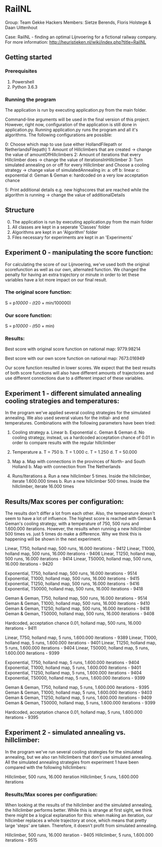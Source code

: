 # RailNL

Group: Team Gekke Hackers
Members: Sietze Berends, Floris Holstege & Daan Uittenhout

Case: RailNL - finding an optimal Lijnvoering for a fictional railway company. For more information: http://heuristieken.nl/wiki/index.php?title=RailNL

## Getting started

### Prerequisites
1. Powershell
2. Python 3.6.3

### Running the program
The application is run by executing application.py from the main folder.

Command-line arguments will be used in the final version of this project. However, right now, configuration of the application is still done in application.py. Running application.py runs the program and all it's algorithms. The following configurations are possible:

0: Choose which map to use (use either HollandFilepath or NetherlandsFilepath)
1: Amount of Hillclimbers that are created -> change the value of amountOfHillclimbers
2: Amount of iterations that every Hillclimber does -> change the value of iterationsInHillclimber
3: Turn simulated annealing on or off for every Hillclimber
   and Choose a cooling strategy -> change value of simulatedAnnealing in:
    a: off
    b: linear
    c: exponential
    d: Geman & Geman
    e: hardcoded on a very low acceptation chance

5: Print additional details e.g. new highscores that are reached while
   the algorithm is running -> change the value of additionalDetails

## Structure
0. The application is run by executing application.py from the main folder
1. All classes are kept in a seperate 'Classes' folder
2. Algorithms are kept in an 'Algorithm' folder
3. Files necessary for experiments are kept in an 'Experiments' 

## Experiment 0 - manipulating the score function:
For calculating the score of our Lijnvoering, we've used both the original scorefunction as well as our own, alternated function. We changed the penalty for having an extra trajectory or minute in order to let these variables have a lot more impact on our final result. 

### The original score function:

S = p*10000 - (t*20 + min/100000)

### Our score function:

S = p*10000 - (t*50 + min)

### Results:
Best score with original score function on national map: 9779.98214

Best score with our own score function on national map: 7673.016949 

Our score function resulted in lower scores. We expect that the best results of both score functions will also have different amounts of trajectories and use different connections due to a different impact of these variables.

## Experiment 1 - different simulated annealing cooling strategies and temperatures:
In the program we've applied several cooling strategies for the simulated annealing. We also used several values for the initial- and end temperatures. Combinations with the following parameters have been tried:

1. Cooling strategy
  a. Linear
  b. Exponential
  c. Geman & Geman
  d. No cooling strategy, instead, us a hardcoded acceptation chance of 0.01 in order to compare results with the regular hillclimber
  
2. Temperature
  a. T = 750
  b. T = 1.000
  c. T = 1.250
  d. T = 50.000
  
3. Map
  a. Map with connections in the provinces of North- and South Holland
  b. Map with connection from The Netherlands

4. Runs/Iterations
  a. Run a new hillclimber 5 times. Inside the hillclimber, iterate 1.600.000 times
  b. Run a new hillclimber 500 times. Inside the hillclimber, iterate 16.000 times

## Results/Max scores per configuration:

The results don't differ a lot from each other. Also, the temperature doesn't seem to have a lot of influence. The highest score is reached with Geman & Geman's cooling strategy, with a temperature of 750, 500 runs and 1.600.000 iterations. However, the results when running a new hillclimber 500 times vs. just 5 times do make a difference. Why we think this is happening will be shown in the next experiment.

Linear, T750, holland map, 500 runs, 16.000 iterations - 9412
Linear, T1000, holland map, 500 runs, 16.000 iterations - 9406
Linear, T1250, holland map, 500 runs, 16.000 iterations - 9414
Linear, T50000, holland map, 500 runs, 16.000 iterations - 9420

Exponential, T750, holland map, 500 runs, 16.000 iterations - 9514
Exponential, T1000, holland map, 500 runs, 16.000 iterations - 9415
Exponential, T1250, holland map, 500 runs, 16.000 iterations - 9416
Exponential, T50000, holland map, 500 runs, 16.000 iterations - 9418

Geman & Geman, T750, holland map, 500 runs, 16.000 iterations - 9514
Geman & Geman, T1000, holland map, 500 runs, 16.000 iterations - 9410
Geman & Geman, T1250, holland map, 500 runs, 16.000 iterations - 9418
Geman & Geman, T50000, holland map, 500 runs, 16.000 iterations - 9408

Hardcoded, acceptation chance 0.01, holland map, 500 runs, 16.000 iterations - 9411

Linear, T750, holland map, 5 runs, 1.600.000 iterations - 9389
Linear, T1000, holland map, 5 runs, 1.600.000 iterations - 9401
Linear, T1250, holland map, 5 runs, 1.600.000 iterations - 9404
Linear, T50000, holland map, 5 runs, 1.600.000 iterations - 9399

Exponential, T750, holland map, 5 runs, 1.600.000 iterations - 9404
Exponential, T1000, holland map, 5 runs, 1.600.000 iterations - 9401
Exponential, T1250, holland map, 5 runs, 1.600.000 iterations - 9404
Exponential, T50000, holland map, 5 runs, 1.600.000 iterations - 9399

Geman & Geman, T750, holland map, 5 runs, 1.600.000 iterations - 9395
Geman & Geman, T1000, holland map, 5 runs, 1.600.000 iterations - 9403
Geman & Geman, T1250, holland map, 5 runs, 1.600.000 iterations - 9409
Geman & Geman, T50000, holland map, 5 runs, 1.600.000 iterations - 9399

Hardcoded, acceptation chance 0.01, holland map, 5 runs, 1.600.000 iterations - 9395

## Experiment 2 - simulated annealing vs. hillclimber:
In the program we've run several cooling strategies for the simulated annealing, but we also ran hillclimbers that don't use simulated annealing. All the simulated annealing strategies from experiment 1 have been compared with the following hillclimbers:

Hillclimber, 500 runs, 16.000 iteration
Hillclimber, 5 runs, 1.600.000 iterations

### Results/Max scores per configuration:
When looking at the results of the hillclimber and the simulated annealing, the hillclimber performs better. While this is strange at first sight, we think there might be a logical explanation for this: when making an iteration, our hillcimber replaces a whole trajectory at once, which means that pretty large 'steps' are taken. Therefore, it doesn't profit from simulated annealing. 

Hillclimber, 500 runs, 16.000 iteration - 9405
Hillclimber, 5 runs, 1.600.000 iterations - 9515
